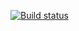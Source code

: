 [![Build status](https://ci.appveyor.com/api/projects/status/4b258hk225to2s9l?svg=true)](https://ci.appveyor.com/project/dadiakov/ajs-hw-6-2)
